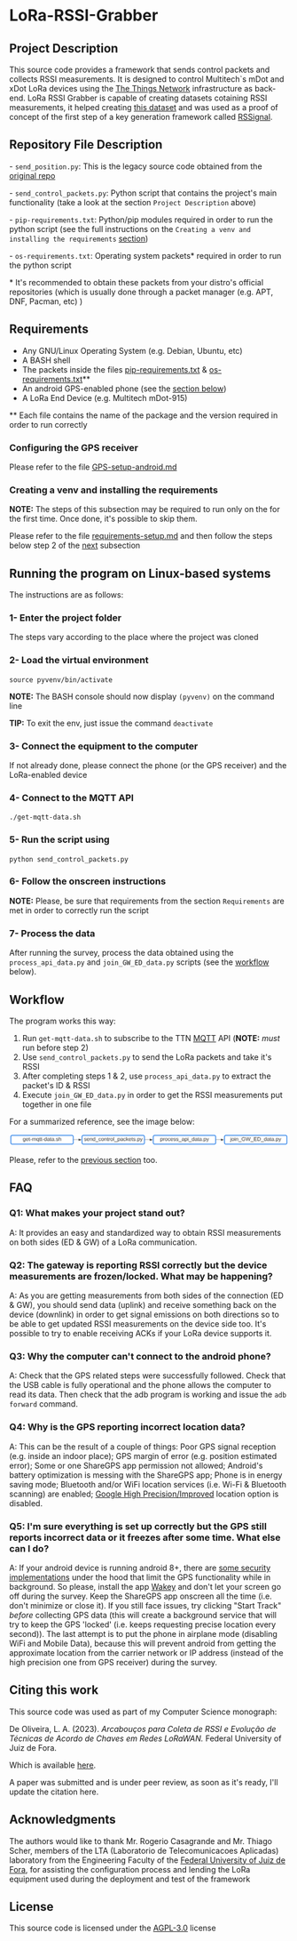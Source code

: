 # LoRa-RSSI-Grabber

## Project Description

This source code provides a framework that sends control packets and collects RSSI measurements. It is designed to control Multitech`s mDot and xDot LoRa devices using the [The Things Network](https://www.thethingsnetwork.org/) infrastructure as back-end. LoRa RSSI Grabber is capable of creating datasets cotaining RSSI measurements, it helped creating [this dataset](https://github.com/oliveiraleo/LoRa-RSSI-dataset-outdoor) and was used as a proof of concept of the first step of a key generation framework called [RSSignal](https://github.com/oliveiraleo/RSSignal-LoRa).

## Repository File Description

\- `send_position.py`: This is the legacy source code obtained from the [original repo](https://github.com/mateusomattos/loraLTA)

\- `send_control_packets.py`: Python script that contains the project's main functionality (take a look at the section `Project Description` above)

\- `pip-requirements.txt`: Python/pip modules required in order to run the python script (see the full instructions on the `Creating a venv and installing the requirements` [section](#creating-a-venv-and-installing-the-requirements))

\- `os-requirements.txt`: Operating system packets* required in order to run the python script

\* It's recommended to obtain these packets from your distro's official repositories (which is usually done through a packet manager (e.g. APT, DNF, Pacman, etc) )

## Requirements

- Any GNU/Linux Operating System (e.g. Debian, Ubuntu, etc)
- A BASH shell
- The packets inside the files [pip-requirements.txt](./pip-requirements.txt) & [os-requirements.txt](./os-requirements.txt)**
- An android GPS-enabled phone (see the [section below](#configuring-the-gps-receiver))
- A LoRa End Device (e.g. Multitech mDot-915)

** Each file contains the name of the package and the version required in order to run correctly

### Configuring the GPS receiver

Please refer to the file [GPS-setup-android.md](./GPS-setup-android.md)

### Creating a venv and installing the requirements

**NOTE:** The steps of this subsection may be required to run only on the for the first time. Once done, it's possible to skip them.

Please refer to the file [requirements-setup.md](./requirements-setup.md) and then follow the steps below step 2 of the [next](#running-the-program-on-linux-based-systems) subsection

## Running the program on Linux-based systems

The instructions are as follows:

### 1- Enter the project folder

The steps vary according to the place where the project was cloned

### 2- Load the virtual environment

```
source pyvenv/bin/activate
```

**NOTE:** The BASH console should now display `(pyvenv)` on the command line

**TIP:** To exit the env, just issue the command <code>deactivate</code>

### 3- Connect the equipment to the computer

If not already done, please connect the phone (or the GPS receiver) and the LoRa-enabled device

### 4- Connect to the MQTT API

```
./get-mqtt-data.sh
```

### 5- Run the script using

```
python send_control_packets.py
```

### 6- Follow the onscreen instructions

**NOTE:** Please, be sure that requirements from the section `Requirements` are met in order to correctly run the script

### 7- Process the data

After running the survey, process the data obtained using the `process_api_data.py` and `join_GW_ED_data.py` scripts (see the [workflow](#workflow) below).

## Workflow

The program works this way:

1. Run `get-mqtt-data.sh` to subscribe to the TTN [MQTT](https://en.wikipedia.org/wiki/MQTT) API (**NOTE:**  *must* run before step 2)
2. Use `send_control_packets.py` to send the LoRa packets and take it's RSSI
3. After completing steps 1 & 2, use `process_api_data.py` to extract the packet's ID & RSSI
4. Execute `join_GW_ED_data.py` in order to get the RSSI measurements put together in one file

For a summarized reference, see the image below:

![Grabber_Workflow](./LoRa-Grabber_workflow.png)

Please, refer to the [previous section](#running-the-program-on-linux-based-systems) too.

## FAQ

### Q1: What makes your project stand out?

A: It provides an easy and standardized way to obtain RSSI measurements on both sides (ED & GW) of a LoRa communication.

### Q2: The gateway is reporting RSSI correctly but the device measurements are frozen/locked. What may be happening?

A: As you are getting measurements from both sides of the connection (ED & GW), you should send data (uplink) and receive something back on the device (downlink) in order to get signal emissions on both directions so to be able to get updated RSSI measurements on the device side too. It's possible to try to enable receiving ACKs if your LoRa device supports it.

### Q3: Why the computer can't connect to the android phone?

A: Check that the GPS related steps were successfully followed. Check that the USB cable is fully operational and the phone allows the computer to read its data. Then check that the adb program is working and issue the `adb forward` command.

### Q4: Why is the GPS reporting incorrect location data?

A: This can be the result of a couple of things: Poor GPS signal reception (e.g. inside an indoor place); GPS margin of error (e.g. position estimated error); Some or one ShareGPS app permission not allowed; Android's battery optimization is messing with the ShareGPS app; Phone is in energy saving mode; Bluetooth and/or WiFi location services (i.e. Wi-Fi & Bluetooth scanning) are enabled; [Google High Precision/Improved](https://support.google.com/android/answer/3467281) location option is disabled.

### Q5: I'm sure everything is set up correctly but the GPS still reports incorrect data or it freezes after some time. What else can I do?

A: If your android device is running android 8+, there are [some security implementations](https://developer.android.com/about/versions/oreo/background-location-limits) under the hood that limit the GPS functionality while in background. So please, install the app [Wakey](https://play.google.com/store/apps/details?id=com.doublep.wakey&hl=pt_BR) and don't let your screen go off during the survey. Keep the ShareGPS app onscreen all the time (i.e. don't minimize or close it). If you still face issues, try clicking "Start Track" *before* collecting GPS data (this will create a background service that will try to keep the GPS 'locked' (i.e. keeps requesting precise location every second)). The last attempt is to put the phone in airplane mode (disabling WiFi and Mobile Data), because this will prevent android from getting the approximate location from the carrier network or IP address (instead of the high precision one from GPS receiver) during the survey.

## Citing this work

This source code was used as part of my Computer Science monograph:

De Oliveira, L. A. (2023). *Arcabouços para Coleta de RSSI e Evolução de Técnicas de Acordo de Chaves em Redes LoRaWAN.* Federal University of Juiz de Fora.

Which is available [here](http://monografias.ice.ufjf.br/tcc-web/tcc?id=724).

A paper was submitted and is under peer review, as soon as it's ready, I'll update the citation here.

<!--If you used any of the source code available here, please, cite it as:

De Oliveira, L. A. (2023). *Arcabouços para Coleta de RSSI e Evolução de Técnicas de Acordo de Chaves em Redes LoRaWAN.* Federal University of Juiz de Fora.

### Latex citation

Or you can use the Latex citation below:

```
@phdthesis{leonardo2023arcaboucos,
 title = {Arcabouços para Coleta de RSSI e Evolução de Técnicas de Acordo de Chaves em Redes LoRaWAN},
 author = {Leonardo Azalim de Oliveira},
 month = {01},
 year = {2023},
 note = {Available at  http://monografias.ice.ufjf.br/tcc-web/tcc?id=724},
 school = {Federal University of Juiz de Fora},
 key = {OLIVEIRA,2023}
}
``` -->

## Acknowledgments

The authors would like to thank Mr. Rogerio Casagrande and Mr. Thiago Scher, members of the LTA (Laboratorio de Telecomunicacoes Aplicadas) laboratory from the Engineering Faculty of the [Federal University of Juiz de Fora](https://ufjf.br), for assisting the configuration process and lending the LoRa equipment used during the deployment and test of the framework

## License

This source code is licensed under the [AGPL-3.0](https://opensource.org/licenses/AGPL-3.0) license